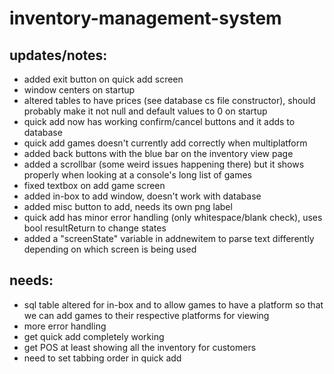# inventory-management-system

## updates/notes:

* added exit button on quick add screen
* window centers on startup
* altered tables to have prices (see database cs file constructor), should probably make it not null and default values to 0 on startup
* quick add now has working confirm/cancel buttons and it adds to database
* quick add games doesn't currently add correctly when multiplatform
* added back buttons with the blue bar on the inventory view page 
* added a scrollbar (some weird issues happening there) but it shows properly when looking at a console's long list of games
* fixed textbox on add game screen
* added in-box to add window, doesn't work with database
* added misc button to add, needs its own png label
* quick add has minor error handling (only whitespace/blank check), uses bool resultReturn to change states
* added a "screenState" variable in addnewitem to parse text differently depending on which screen is being used

## needs:

* sql table altered for in-box and to allow games to have a platform so that we can add games to their respective platforms for viewing
* more error handling
* get quick add completely working
* get POS at least showing all the inventory for customers
* need to set tabbing order in quick add

